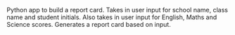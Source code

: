 Python app to build a report card. Takes in user input for school name, class name and student initials. Also takes in user input for English, Maths and Science scores. Generates a report card based on input. 
